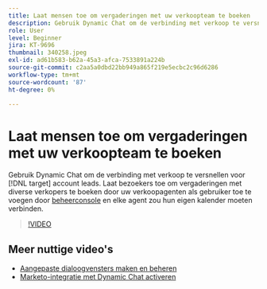 ```yaml
---
title: Laat mensen toe om vergaderingen met uw verkoopteam te boeken
description: Gebruik Dynamic Chat om de verbinding met verkoop te versnellen voor [!DNL target] account leads.
role: User
level: Beginner
jira: KT-9696
thumbnail: 340258.jpeg
exl-id: ad61b583-b62a-45a3-afca-7533891a224b
source-git-commit: c2aa5a0dbd22bb949a865f219e5ecbc2c96d6286
workflow-type: tm+mt
source-wordcount: '87'
ht-degree: 0%

---
```


# Laat mensen toe om vergaderingen met uw verkoopteam te boeken

Gebruik Dynamic Chat om de verbinding met verkoop te versnellen voor [!DNL target] account leads. Laat bezoekers toe om vergaderingen met diverse verkopers te boeken door uw verkoopagenten als gebruiker toe te voegen door [beheerconsole](https://adminconsole.adobe.com/) en elke agent zou hun eigen kalender moeten verbinden.

>[!VIDEO](https://video.tv.adobe.com/v/340258/?quality=12&learn=on)

## Meer nuttige video&#39;s

* [Aangepaste dialoogvensters maken en beheren](dialogue-management.md)
* [Marketo-integratie met Dynamic Chat activeren](marketo-integration.md)
